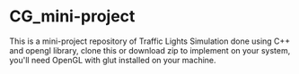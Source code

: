 # CG_mini-project
This is a mini-project repository of Traffic Lights Simulation done using C++ and opengl library,
clone this or download zip to implement on your system,
you'll need OpenGL with glut installed on your machine.
